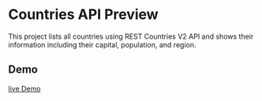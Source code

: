 # Countries API Preview

This project lists all countries using REST Countries V2 API and shows their information including their capital, population, and region.


## Demo

[live Demo](https://64655aba68fd8000085bbe9b--silly-mermaid-a4bb6e.netlify.app/)
